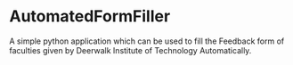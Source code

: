 # AutomatedFormFiller
A simple python application which can be used to fill the Feedback form of faculties given by Deerwalk Institute of Technology Automatically.
